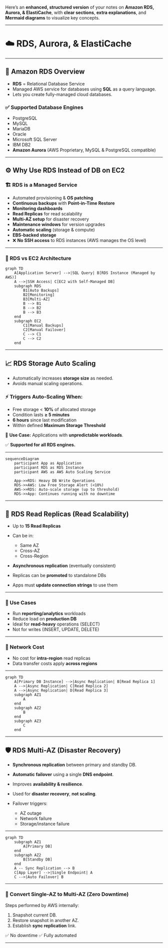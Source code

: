 Here’s an **enhanced, structured version** of your notes on **Amazon RDS, Aurora, & ElastiCache**, with **clear sections**, **extra explanations**, and **Mermaid diagrams** to visualize key concepts.

---

# ☁️ RDS, Aurora, & ElastiCache

---

## 🧩 Amazon RDS Overview

* **RDS** = Relational Database Service
* Managed AWS service for databases using **SQL** as a query language.
* Lets you create fully-managed cloud databases.

### ✅ Supported Database Engines

* PostgreSQL
* MySQL
* MariaDB
* Oracle
* Microsoft SQL Server
* IBM DB2
* **Amazon Aurora** (AWS Proprietary, MySQL & PostgreSQL compatible)

---

## ⚙️ Why Use RDS Instead of DB on EC2

### 🏗️ RDS is a Managed Service

* Automated provisioning & **OS patching**
* **Continuous backups** with **Point-in-Time Restore**
* **Monitoring dashboards**
* **Read Replicas** for read scalability
* **Multi-AZ setup** for disaster recovery
* **Maintenance windows** for version upgrades
* **Automatic scaling** (storage & compute)
* **EBS-backed storage**
* ❌ **No SSH access** to RDS instances (AWS manages the OS level)

---

### 🔁 RDS vs EC2 Architecture

```mermaid
graph TD
    A[Application Server] -->|SQL Query| B[RDS Instance (Managed by AWS)]
    A -->|SSH Access| C[EC2 with Self-Managed DB]
    subgraph RDS
        B1[Auto Backups]
        B2[Monitoring]
        B3[Multi-AZ]
        B --> B1
        B --> B2
        B --> B3
    end
    subgraph EC2
        C1[Manual Backups]
        C2[Manual Failover]
        C --> C1
        C --> C2
    end
```

---

## 📈 RDS Storage Auto Scaling

* Automatically increases **storage size** as needed.
* Avoids manual scaling operations.

### ⚡ Triggers Auto-Scaling When:

* Free storage < **10%** of allocated storage
* Condition lasts **≥ 5 minutes**
* **6 hours** since last modification
* Within defined **Maximum Storage Threshold**

🧠 **Use Case:** Applications with **unpredictable workloads**.

✅ **Supported for all RDS engines.**

---

```mermaid
sequenceDiagram
    participant App as Application
    participant RDS as RDS Instance
    participant AWS as AWS Auto Scaling Service

    App->>RDS: Heavy DB Write Operations
    RDS->>AWS: Low Free Storage Alert (<10%)
    AWS->>RDS: Auto-scale storage (up to threshold)
    RDS->>App: Continues running with no downtime
```

---

## 🧠 RDS Read Replicas (Read Scalability)

* Up to **15 Read Replicas**
* Can be in:

  * Same AZ
  * Cross-AZ
  * Cross-Region
* **Asynchronous replication** (eventually consistent)
* Replicas can be **promoted** to standalone DBs
* Apps must **update connection strings** to use them

---

### 🧾 Use Cases

* Run **reporting/analytics** workloads
* Reduce load on **production DB**
* Ideal for **read-heavy** operations (SELECT)
* Not for writes (INSERT, UPDATE, DELETE)

---

### 💸 Network Cost

* No cost for **intra-region** read replicas
* Data transfer costs apply **across regions**

---

```mermaid
graph TD
    A[Primary DB Instance] -->|Async Replication| B[Read Replica 1]
    A -->|Async Replication| C[Read Replica 2]
    A -->|Async Replication| D[Read Replica 3]
    subgraph AZ1
        A
    end
    subgraph AZ2
        B
    end
    subgraph AZ3
        C
    end
```

---

## 🛡️ RDS Multi-AZ (Disaster Recovery)

* **Synchronous replication** between primary and standby DB.
* **Automatic failover** using a single **DNS endpoint**.
* Improves **availability & resilience**.
* Used for **disaster recovery**, **not scaling**.
* Failover triggers:

  * AZ outage
  * Network failure
  * Storage/instance failure

---

```mermaid
graph TD
    subgraph AZ1
        A[Primary DB]
    end
    subgraph AZ2
        B[Standby DB]
    end
    A -- Sync Replication --> B
    C[App Layer] -->|Single Endpoint| A
    C -->|Auto Failover| B
```

---

### 🔄 Convert Single-AZ to Multi-AZ (Zero Downtime)

Steps performed by AWS internally:

1. Snapshot current DB.
2. Restore snapshot in another AZ.
3. Establish **sync replication** link.

✅ No downtime
✅ Fully automated

---
